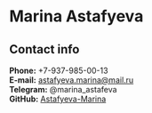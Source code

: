 # Marina Astafyeva #
## Contact info ##
**Phone:** +7-937-985-00-13  
**E-mail:** astafyeva.marina@mail.ru  
**Telegram:** @marina_astafeva  
**GitHub:** [Astafyeva-Marina](https://github.com/Astafyeva-Marina)  